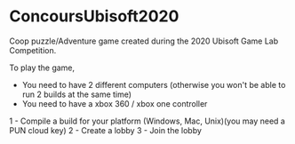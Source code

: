 # ConcoursUbisoft2020

Coop puzzle/Adventure game created during the 2020 Ubisoft Game Lab Competition.

To play the game, 
- You need to have 2 different computers (otherwise you won't be able to run 2 builds at the same time)
- You need to have a xbox 360 / xbox one controller

1 - Compile a build for your platform (Windows, Mac, Unix)(you may need a PUN cloud key)
2 - Create a lobby 
3 - Join the lobby
